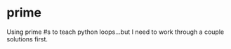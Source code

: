 # prime
Using prime #s to teach python loops...but I need to work through a couple solutions first.
